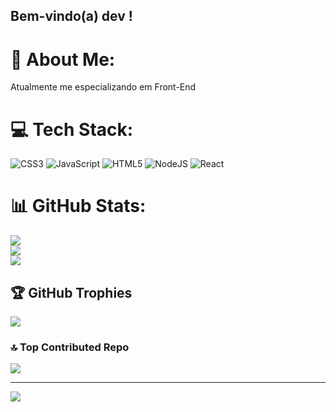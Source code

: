 ## Bem-vindo(a) dev !

# 💫 About Me:
Atualmente me especializando em Front-End


# 💻 Tech Stack:
![CSS3](https://img.shields.io/badge/css3-%231572B6.svg?style=flat&logo=css3&logoColor=white) ![JavaScript](https://img.shields.io/badge/javascript-%23323330.svg?style=flat&logo=javascript&logoColor=%23F7DF1E) ![HTML5](https://img.shields.io/badge/html5-%23E34F26.svg?style=flat&logo=html5&logoColor=white) ![NodeJS](https://img.shields.io/badge/node.js-6DA55F?style=flat&logo=node.js&logoColor=white) ![React](https://img.shields.io/badge/react-%2320232a.svg?style=flat&logo=react&logoColor=%2361DAFB)
# 📊 GitHub Stats:
![](https://github-readme-stats.vercel.app/api?username=GabrielAbreuS&theme=dracula&hide_border=false&include_all_commits=true&count_private=false)<br/>
![](https://github-readme-streak-stats.herokuapp.com/?user=GabrielAbreuS&theme=dracula&hide_border=false)<br/>
![](https://github-readme-stats.vercel.app/api/top-langs/?username=GabrielAbreuS&theme=dracula&hide_border=false&include_all_commits=true&count_private=false&layout=compact)

## 🏆 GitHub Trophies
![](https://github-profile-trophy.vercel.app/?username=GabrielAbreuS&theme=dracula&no-frame=false&no-bg=true&margin-w=4)

### 🔝 Top Contributed Repo
![](https://github-contributor-stats.vercel.app/api?username=GabrielAbreuS&limit=5&theme=dracula&combine_all_yearly_contributions=true)

---
[![](https://visitcount.itsvg.in/api?id=GabrielAbreuS&icon=5&color=12)](https://visitcount.itsvg.in)

<!-- Proudly created with GPRM ( https://gprm.itsvg.in ) -->
